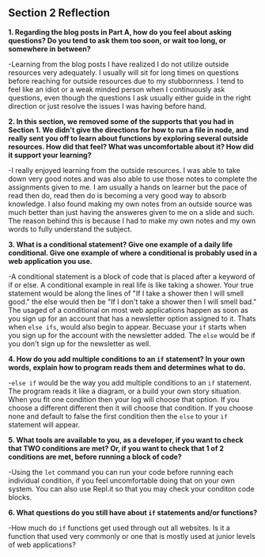 ## Section 2 Reflection

**1. Regarding the blog posts in Part A, how do you feel about asking questions? Do you tend to ask them too soon, or wait too long, or somewhere in between?**
 
 -Learning from the blog posts I have realized I do not utilize outside resources very adequately. I usually will sit for long times on questions before reaching for outside resources due to my stubbornness. I tend to feel like an idiot or a weak minded person when I continuously ask questions, even though the questions I ask usually either guide in the right direction or just resolve the issues I was having before hand.

**2. In this section, we removed some of the supports that you had in Section 1. We didn't give the directions for how to run a file in node, and really sent you off to learn about functions by exploring several outside resources. How did that feel? What was uncomfortable about it? How did it support your learning?**

 -I really enjoyed learning from the outside resources. I was able to take down very good notes and was also able to use those notes to complete the assignments given to me. I am usually a hands on learner but the pace of read then do, read then do is becoming a very good way to absorb knowledge. I also found making my own notes from an outside source was much better than just having the answeres given to me on a slide and such. The reason behind this is because I had to make my own notes and my own words to fully understand the subject.

**3. What is a conditional statement? Give one example of a daily life conditional. Give one example of where a conditional is probably used in a web application you use.**

 -A conditional statement is a block of code that is placed after a keyword of if or else. A conditional example in real life is like taking a shower. Your true statement would be along the lines of "If I take a shower then I will smell good." the else would then be "If I don't take a shower then I will smell bad." The usaged of a conditional on most web applications happen as soon as you sign up for an account that has a newsletter option assigned to it. Thats when `else ifs`, would also begin to appear. Becuase your `if` starts when you sign up for the account with the newsletter added. The `else` would be if you don't sign up for the newsletter as well.

**4. How do you add multiple conditions to an `if` statement? In your own words, explain how to program reads them and determines what to do.**

 -`else if` would be the way you add multiple conditions to an `if` statement. The program reads it like a diagram, or a build your own story situation. When you fit one condition then your log will choose that option. If you choose a different different then it will choose that condition. If you choose none and default to false the first condition then the `else` to your `if` statement will appear.

**5. What tools are available to you, as a developer, if you want to check that TWO conditions are met? Or, if you want to check that 1 of 2 conditions are met, before running a block of code?**

  -Using the `let` command you can run your code before running each individual condition, if you feel uncomfortable doing that on your own system. You can also use Repl.it so that you may check your conditon code blocks.

**6. What questions do you still have about `if` statements and/or functions?**

 -How much do `if` functions get used through out all websites. Is it a function that used very commonly or one that is mostly used at junior levels of web applications?
